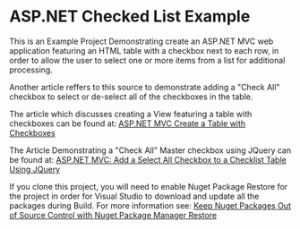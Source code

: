 ASP.NET Checked List Example
============================

This is an Example Project Demonstrating create an ASP.NET MVC web application featuring an HTML table with a checkbox next to each row, in order to allow the user to select one or more items from a list for additional processing. 

Another article reffers to this source to demonstrate adding a "Check All" checkbox to select or de-select all of the checkboxes in the table. 

The article which discusses creating a View featuring a table with checkboxes can be found at: [ASP.NET MVC Create a Table with Checkboxes](http://typecastexception.com/post/2014/01/05/ASPNET-MVC-Create-a-Table-with-Checkboxes.aspx)

The Article Demonstrating a "Check All" Master checkbox using JQuery can be found at: [ASP.NET MVC: Add a Select All Checkbox to a Checklist Table Using JQuery](http://typecastexception.com/post/2014/01/05/ASPNET-MVC-Add-a-Select-All-Checkbox-to-a-Checklist-Table-Using-JQuery.aspx)

If you clone this project, you will need to enable Nuget Package Restore for the project in order for Visual Studio to download and update all the packages during Build. For more information see: [Keep Nuget Packages Out of Source Control with Nuget Package Manager Restore](http://typecastexception.com/post/2013/11/10/Keep-Nuget-Packages-Out-of-Source-Control-with-Nuget-Package-Manager-Restore.aspx)



